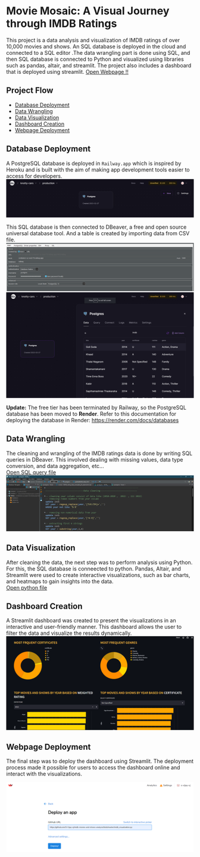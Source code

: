 # Movie Mosaic: A Visual Journey through IMDB Ratings

This project is a data analysis and visualization of IMDB ratings of over 10,000 movies and shows. An SQL database is deployed in the cloud and connected to a SQL editor .The data wrangling part is done using SQL, and then SQL database is connected to Python and visualized using libraries such as pandas, altair, and streamlit. The project also includes a dashboard that is deployed using streamlit.
[Open Webpage !!](https://s-vijay-vj-movie-mosaic-a-visual-jour-imdb-visualization-2foiwk.streamlit.app/)

## Project Flow
  - [Database Deployment](#Database-Deployment)
  - [Data Wrangling](#Data-Wrangling)
  - [Data Visualization](#Data-Visualization)
  - [Dashboard Creation](#Dashboard-Creation)
  - [Webpage Deployment](#Webpage-Deployment)



## Database Deployment
A PostgreSQL database is deployed in `Railway.app` which is inspired by Heroku and is built with the aim of making app development tools easier to access for developers.
![Railway.app interface](railway_app_interface.png )

This SQL database is then connected to DBeaver, a free and open source universal database tool. And a table is created by importing data from CSV file.
![DBeaver_connection](Dbeaver_connection.png)
![imdb_table](imdb_table.png)

**Update:** The free tier has been terminated by Railway, so the PostgreSQL database has been moved to **Render**.
Refer to this documentation for deploying the database in Render: https://render.com/docs/databases

## Data Wrangling
The cleaning and wrangling of the IMDB ratings data is done by writing SQL queries in DBeaver. This involved dealing with missing values, data type conversion, and data aggregation, etc...
<br>[Open SQL query file](data_wrangling_using_SQL.sql)
![Data_wrangling ](datawrangling_dbeaver.png)

## Data Visualization
After cleaning the data, the next step was to perform analysis using Python. For this, the SQL database is conneected to python. Pandas, Altair, and Streamlit were used to create interactive visualizations, such as bar charts, and heatmaps to gain insights into the data.
<br>[Open python file](imdb_visualization.py)

## Dashboard Creation
A Streamlit dashboard was created to present the visualizations in an interactive and user-friendly manner. This dashboard allows the user to filter the data and visualize the results dynamically.
![Dashboard visualization](dashboard_visualization.png)

## Webpage Deployment
The final step was to deploy the dashboard using Streamlit. The deployment process made it possible for users to access the dashboard online and interact with the visualizations.

![Streamlit Deployment](streamlit_deployment.png)
